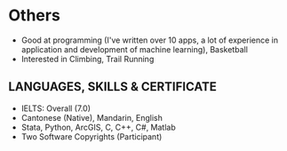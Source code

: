 
# Others 
- Good at programming (I've written over 10 apps, a lot of experience in application and development of machine learning), Basketball
- Interested in Climbing, Trail Running

## LANGUAGES, SKILLS & CERTIFICATE 

- IELTS: Overall (7.0) 
- Cantonese (Native), Mandarin, English 
- Stata, Python, ArcGIS, C, C++, C#, Matlab 
- Two Software Copyrights (Participant) 
